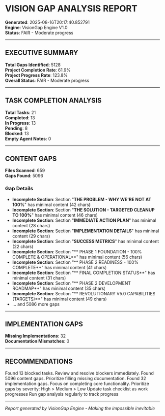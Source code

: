 # VISION GAP ANALYSIS REPORT

**Generated**: 2025-08-16T20:17:40.852791  
**Engine**: VisionGap Engine V1.0  
**Status**: FAIR - Moderate progress  

---

## EXECUTIVE SUMMARY

**Total Gaps Identified**: 5128  
**Project Completion Rate**: 61.9%  
**Project Progress Rate**: 123.8%  
**Overall Status**: FAIR - Moderate progress  

---

## TASK COMPLETION ANALYSIS

**Total Tasks**: 21  
**Completed**: 13  
**In Progress**: 13  
**Pending**: 8  
**Blocked**: 13  
**Empty Agent Notes**: 0  

---

## CONTENT GAPS

**Files Scanned**: 659  
**Gaps Found**: 5096  

### Gap Details
- **Incomplete Section**: Section "**THE PROBLEM - WHY WE'RE NOT AT 100%**" has minimal content (42 chars)
- **Incomplete Section**: Section "**THE SOLUTION - TARGETED CLEANUP TO 100%**" has minimal content (46 chars)
- **Incomplete Section**: Section "**IMMEDIATE ACTION PLAN**" has minimal content (28 chars)
- **Incomplete Section**: Section "**IMPLEMENTATION DETAILS**" has minimal content (29 chars)
- **Incomplete Section**: Section "**SUCCESS METRICS**" has minimal content (22 chars)
- **Incomplete Section**: Section "** PHASE 1 FOUNDATION - 100% COMPLETE & OPERATIONAL**" has minimal content (56 chars)
- **Incomplete Section**: Section "** PHASE 2 READINESS - 100% COMPLETE**" has minimal content (41 chars)
- **Incomplete Section**: Section "** FINAL COMPLETION STATUS**" has minimal content (31 chars)
- **Incomplete Section**: Section "** PHASE 2 DEVELOPMENT ROADMAP**" has minimal content (35 chars)
- **Incomplete Section**: Section "** REVOLUTIONARY V5.0 CAPABILITIES (TARGETS)**" has minimal content (49 chars)
- ... and 5086 more gaps

---
## IMPLEMENTATION GAPS

**Missing Implementations**: 32  
**Documentation Mismatches**: 0  

---
## RECOMMENDATIONS

 Found 13 blocked tasks. Review and resolve blockers immediately.
 Found 5096 content gaps. Prioritize filling missing documentation.
 Found 32 implementation gaps. Focus on completing core functionality.
 Prioritize gaps by severity: High > Medium > Low
 Update task checklist as work progresses
 Run gap analysis regularly to track progress

---
*Report generated by VisionGap Engine - Making the impossible inevitable*